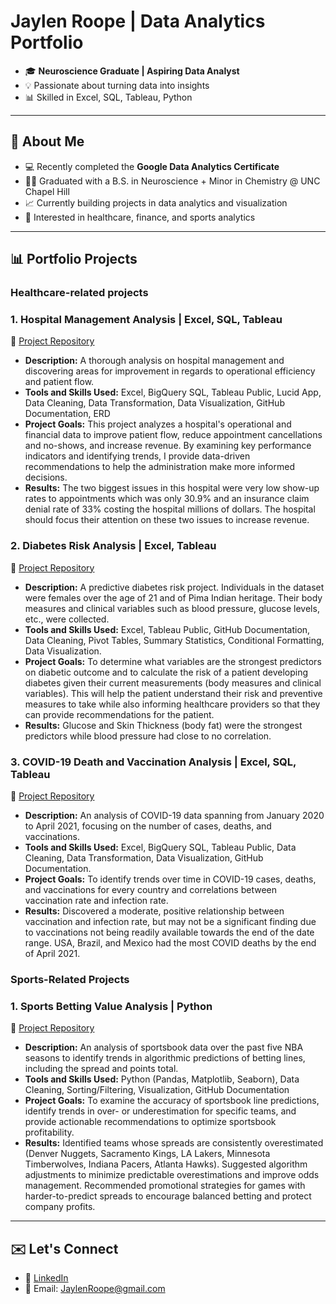 # Jaylen Roope | Data Analytics Portfolio 

- 🎓 **Neuroscience Graduate | Aspiring Data Analyst**
- 💡 Passionate about turning data into insights 
- 📊 Skilled in Excel, SQL, Tableau, Python

---

## 📖 About Me
- 💻 Recently completed the **Google Data Analytics Certificate**
- 🧑‍🎓 Graduated with a B.S. in Neuroscience + Minor in Chemistry @ UNC Chapel Hill
- 📈 Currently building projects in data analytics and visualization
- 🎯 Interested in healthcare, finance, and sports analytics

---

## 📊 Portfolio Projects
### Healthcare-related projects

### 1. Hospital Management Analysis | Excel, SQL, Tableau
🔗 [Project Repository](https://github.com/jaylenroope-afk/Hospital-Management-)
   - **Description:**
     A thorough analysis on hospital management and discovering areas for improvement in regards to operational efficiency and patient flow. 
   - **Tools and Skills Used:**
     Excel, BigQuery SQL, Tableau Public, Lucid App, Data Cleaning, Data Transformation, Data Visualization, GitHub Documentation, ERD
   - **Project Goals:**
     This project analyzes a hospital's operational and financial data to improve patient flow, reduce appointment cancellations and no-shows, and increase revenue. By examining key performance indicators and identifying trends, I provide data-driven recommendations to help the administration make more informed decisions.
   - **Results:**
     The two biggest issues in this hospital were very low show-up rates to appointments which was only 30.9% and an insurance claim denial rate of 33% costing the hospital millions of dollars. The hospital should focus their attention on these two issues to increase revenue. 

### 2. Diabetes Risk Analysis | Excel, Tableau
🔗 [Project Repository](https://github.com/jaylenroope-afk/DiabetesRiskPredictor)
   - **Description:**
     A predictive diabetes risk project. Individuals in the dataset were females over the age of 21 and of Pima Indian heritage. Their body measures and clinical variables such as blood pressure, glucose levels, etc., were collected. 
   - **Tools and Skills Used:**
     Excel, Tableau Public, GitHub Documentation, Data Cleaning, Pivot Tables, Summary Statistics, Conditional Formatting, Data Visualization.
   - **Project Goals:**
     To determine what variables are the strongest predictors on diabetic outcome and to calculate the risk of a patient developing diabetes given their current measurements (body measures and clinical variables). This will help the patient understand their risk and preventive measures to take while also informing healthcare providers so that they can provide recommendations for the patient.
   - **Results:**
     Glucose and Skin Thickness (body fat) were the strongest predictors while blood pressure had close to no correlation.


### 3. COVID-19 Death and Vaccination Analysis | Excel, SQL, Tableau
🔗 [Project Repository](https://github.com/jaylenroope-afk/CovidData/tree/main)
   - **Description:**
     An analysis of COVID-19 data spanning from January 2020 to April 2021, focusing on the number of cases, deaths, and vaccinations.
   - **Tools and Skills Used:**
     Excel, BigQuery SQL, Tableau Public, Data Cleaning, Data Transformation, Data Visualization, GitHub Documentation.
   - **Project Goals:**
     To identify trends over time in COVID-19 cases, deaths, and vaccinations for every country and correlations between vaccination rate and infection rate.
   - **Results:**
     Discovered a moderate, positive relationship between vaccination and infection rate, but may not be a significant finding due to vaccinations not being readily available towards the end of the date range. USA, Brazil, and Mexico had the most COVID deaths by the end of April 2021.

### Sports-Related Projects

### 1. Sports Betting Value Analysis | Python
🔗 [Project Repository](https://github.com/jaylenroope-afk/Betting_Value_Analysis)
   - **Description:**
     An analysis of sportsbook data over the past five NBA seasons to identify trends in algorithmic predictions of betting lines, including the spread and points total.
   - **Tools and Skills Used:**
     Python (Pandas, Matplotlib, Seaborn), Data Cleaning, Sorting/Filtering, Visualization, GitHub Documentation
   - **Project Goals:**
     To examine the accuracy of sportsbook line predictions, identify trends in over- or underestimation for specific teams, and provide actionable recommendations to optimize sportsbook profitability.
   - **Results:**
     Identified teams whose spreads are consistently overestimated (Denver Nuggets, Sacramento Kings, LA Lakers, Minnesota Timberwolves, Indiana Pacers, Atlanta Hawks). Suggested algorithm adjustments to minimize predictable overestimations and improve odds management. Recommended promotional strategies for games with harder-to-predict spreads to encourage balanced betting and protect company profits.




---

## ✉️ Let's Connect
- 🔗 [LinkedIn](www.linkedin.com/in/jaylen-roope-a00478224)
- 📧 Email: JaylenRoope@gmail.com

